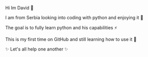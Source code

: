 Hi Im David 👋

I am from Serbia looking into coding with python and enjoying it 👀

The goal is to fully learn python and his capabilities ⚡

This is my first time on GitHub and still learning how to use it 🌱

✨ Let's all help one another ✨





